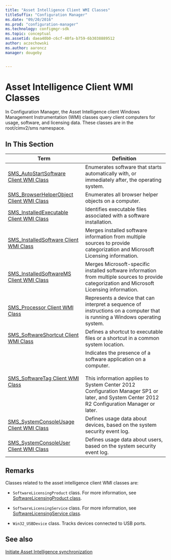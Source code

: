 ```yaml
---
title: "Asset Intelligence Client WMI Classes"
titleSuffix: "Configuration Manager"
ms.date: "09/20/2016"
ms.prod: "configuration-manager"
ms.technology: configmgr-sdk
ms.topic: conceptual
ms.assetid: daea40b0-c6cf-40fa-b759-6b3038889512
author: aczechowski
ms.author: aaroncz
manager: dougeby


---
```

# Asset Intelligence Client WMI Classes
In Configuration Manager, the Asset Intelligence client Windows Management Instrumentation (WMI) classes query client computers for usage, software, and licensing data. These classes are in the root/cimv2/sms namespace.  

## In This Section  

|Term|Definition|  
|----------|----------------|  
|[SMS_AutoStartSoftware Client WMI Class](../../../../../develop/reference/core/clients/client-classes/sms_autostartsoftware-client-wmi-class.md)|Enumerates software that starts automatically with, or immediately after, the operating system.|  
|[SMS_BrowserHelperObject Client WMI Class](../../../../../develop/reference/core/clients/client-classes/sms_browserhelperobject-client-wmi-class.md)|Enumerates all browser helper objects on a computer.|  
|[SMS_InstalledExecutable Client WMI Class](../../../../../develop/reference/core/clients/client-classes/sms_installedexecutable-client-wmi-class.md)|Identifies executable files associated with a software installation.|  
|[SMS_InstalledSoftware Client WMI Class](../../../../../develop/reference/core/clients/client-classes/sms_installedsoftware-client-wmi-class.md)|Merges installed software information from multiple sources to provide categorization and Microsoft Licensing information.|  
|[SMS_InstalledSoftwareMS Client WMI Class](../../../../../develop/reference/core/clients/client-classes/sms_installedsoftwarems-client-wmi-class.md)|Merges Microsoft-specific installed software information from multiple sources to provide categorization and Microsoft Licensing information.|  
|[SMS_Processor Client WMI Class](../../../../../develop/reference/core/clients/client-classes/sms_processor-client-wmi-class.md)|Represents a device that can interpret a sequence of instructions on a computer that is running a Windows operating system.|  
|[SMS_SoftwareShortcut Client WMI Class](../../../../../develop/reference/core/clients/client-classes/sms_softwareshortcut-client-wmi-class.md)|Defines a shortcut to executable files or a shortcut in a common system location.|  
|[SMS_SoftwareTag Client WMI Class](../../../../../develop/reference/core/clients/client-classes/sms_softwaretag-client-wmi-class.md)|Indicates the presence of a software application on a computer.<br /><br /> This information applies to System Center 2012 Configuration Manager SP1 or later, and System Center 2012 R2 Configuration Manager or later.|  
|[SMS_SystemConsoleUsage Client WMI Class](../../../../../develop/reference/core/clients/client-classes/sms_systemconsoleusage-client-wmi-class.md)|Defines usage data about devices, based on the system security event log.|  
|[SMS_SystemConsoleUser Client WMI Class](../../../../../develop/reference/core/clients/client-classes/sms_systemconsoleuser-client-wmi-class.md)|Defines usage data about users, based on the system security event log.|  

## Remarks

Classes related to the asset intelligence client WMI classes are:  

- `SoftwareLicensingProduct` class. For more information, see [SoftwareLicensingProduct class](/previous-versions/windows/desktop/sppwmi/softwarelicensingproduct).

- `SoftwareLicensingService` class. For more information, see [SoftwareLicensingService class](/previous-versions/windows/desktop/sppwmi/softwarelicensingservice).  

- `Win32_USBDevice` class. Tracks devices connected to USB ports.  

## See also

[Initiate Asset Intelligence synchronization](../../../../core/clients/asset-intelligence/how-to-initiate-a-synchronization.md)